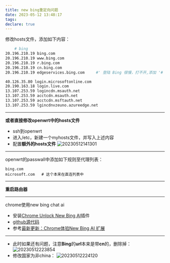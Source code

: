 ```yaml
---
title: new bing重定向问题
date: 2023-05-12 13:48:17
tags:
declare: true
---
```

修改hosts文件，添加如下内容：<!--more-->

```bash
    # bing
20.196.210.19 bing.com
20.196.210.19 www.bing.com
20.196.210.19 r.bing.com
20.196.210.19 cn.bing.com
20.196.210.19 edgeservices.bing.com     #' 登陆 Bing 很慢，打不开,添加 '# New Bing Login

40.126.35.80 login.microsoftonline.com
20.190.163.18 login.live.com
13.107.253.59 logincdn.msauth.net
13.107.253.59 acctcdn.msauth.net
13.107.253.59 acctcdn.msftauth.net
13.107.253.59 lgincdnvzeuno.azureedge.net
```
----------------------------------
**或者直接修改openwrt中的hosts文件**
- ssh到openwrt
- 进入/etc，新建一个myhosts文件，并写入上述内容
- 配置**额外的hosts文件**
![20230512141301](https://cdn.jsdelivr.net/gh/Corner430/Picture/images/20230512141301.png)

-------------------------------------------
openwrt的passwall中添加如下规则至代理列表：
```shell
bing.com
microsoft.com   # 这个本来在直连列表中
```

---------------------------
**重启路由器**

-----------------
chrome使用new bing chat ai
- 安装[Chrome Unlock New Bing AI](https://chrome.google.com/webstore/detail/chrome-unlock-new-bing-ai/nglhdhdfndbadmaiieikpefenkbgpdbf)插件
- [github源代码](https://github.com/malaohu/chrome_extensions_unlock-newbing)
- 参考[最新更新：Chrome体验New Bing AI 扩展](https://jike.info/topic/17774/%E6%9C%80%E6%96%B0%E6%9B%B4%E6%96%B0-chrome%E4%BD%93%E9%AA%8Cnew-bing-ai-%E6%89%A9%E5%B1%95)

------------------------------
- 此时如果还有问题，注意**Bing**的**url**本来是带**cn**的，删除掉：
![20230512223854](https://cdn.jsdelivr.net/gh/Corner430/Picture/images/20230512223854.png)
- 修改国家为非china：
![20230512224120](https://cdn.jsdelivr.net/gh/Corner430/Picture/images/20230512224120.png)
